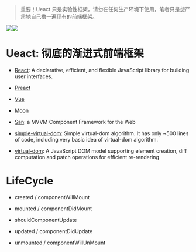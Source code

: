 
> 重要！Ueact 只是实验性框架，请勿在任何生产环境下使用，笔者只是想严肃地自己撸一遍现有的前端框架。

![](https://coding.net/u/hoteam/p/Cache/git/raw/master/2017/6/1/logo.png)![](https://badge.fury.io/gh/wxyyxc1992%2FUeact.svg)

# Ueact: 彻底的渐进式前端框架

- [React](https://github.com/facebook/react): A declarative, efficient, and flexible JavaScript library for building user interfaces.
- [Preact](https://github.com/developit/preact)
- [Vue](https://github.com/vuejs/vue)
- [Moon]()
- [San](https://github.com/ecomfe/san): a MVVM Component Framework for the Web

- [simple-virtual-dom](https://github.com/livoras/simple-virtual-dom): Simple virtual-dom algorithm. It has only ~500 lines of code, including very basic idea of virtual-dom algorithm.
- [virtual-dom](https://github.com/Matt-Esch/virtual-dom): A JavaScript DOM model supporting element creation, diff computation and patch operations for efficient re-rendering

# LifeCycle

- created / componentWillMount

- mounted / componentDidMount

- shouldComponentUpdate

- updated / componentDidUpdate

- unmounted / componentWillUnMount
